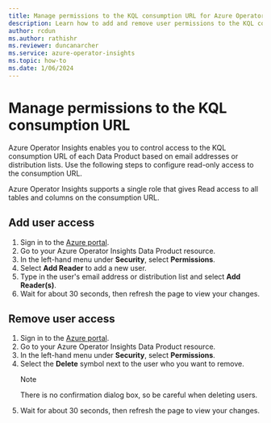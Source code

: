 ```yaml
---
title: Manage permissions to the KQL consumption URL for Azure Operator Insights
description: Learn how to add and remove user permissions to the KQL consumption URL for Azure Operator Insights.
author: rcdun
ms.author: rathishr
ms.reviewer: duncanarcher
ms.service: azure-operator-insights
ms.topic: how-to
ms.date: 1/06/2024
---
```


# Manage permissions to the KQL consumption URL

Azure Operator Insights enables you to control access to the KQL consumption URL of each Data Product based on email addresses or distribution lists. Use the following steps to configure read-only access to the consumption URL.

Azure Operator Insights supports a single role that gives Read access to all tables and columns on the consumption URL.

## Add user access

1. Sign in to the [Azure portal](https://portal.azure.com).
1. Go to your Azure Operator Insights Data Product resource.
1. In the left-hand menu under **Security**, select **Permissions**.
1. Select **Add Reader** to add a new user.
1. Type in the user's email address or distribution list and select **Add Reader(s)**.
1. Wait for about 30 seconds, then refresh the page to view your changes.

## Remove user access

1. Sign in to the [Azure portal](https://portal.azure.com).
1. Go to your Azure Operator Insights Data Product resource.
1. In the left-hand menu under **Security**, select **Permissions**.
1. Select the **Delete** symbol next to the user who you want to remove. 
    > [!NOTE]
    > There is no confirmation dialog box, so be careful when deleting users.
1. Wait for about 30 seconds, then refresh the page to view your changes.
